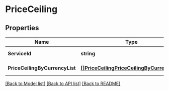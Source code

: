 # PriceCeiling

## Properties
Name | Type | Description | Notes
------------ | ------------- | ------------- | -------------
**ServiceId** | **string** |  | [default to null]
**PriceCeilingByCurrencyList** | [**[]PriceCeilingPriceCeilingByCurrencyList**](PriceCeiling_price_ceiling_by_currency_list.md) |  | [default to null]

[[Back to Model list]](../README.md#documentation-for-models) [[Back to API list]](../README.md#documentation-for-api-endpoints) [[Back to README]](../README.md)

